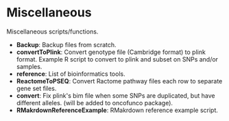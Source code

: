 # Miscellaneous

Miscellaneous scripts/functions.

 - **Backup**: Backup files from scratch.
 - **convertToPlink**: Convert genotype file (Cambridge format) to plink format. Example R script to convert to plink and subset on SNPs and/or samples.
 - **reference**: List of bioinformatics tools.
 - **ReactomeToPSEQ**: Convert Ractome pathway files each row to separate gene set files.
 - **convert**: Fix plink's bim file when some SNPs are duplicated, but have different alleles. (will be added to oncofunco package).
 - **RMakrdownReferenceExample**: RMakrdown reference example script.
